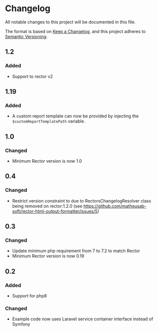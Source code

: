 # Changelog

All notable changes to this project will be documented in this file.

The format is based on [Keep a Changelog](https://keepachangelog.com/en/1.0.0/),
and this project adheres to [Semantic Versioning](https://semver.org/spec/v2.0.0.html).

## 1.2
### Added
- Support to rector v2

## 1.19
### Added
- A custom report template can now be provided by injecting the `$customReportTemplatePath` variable.
 
## 1.0
### Changed
- Minimum Rector version is now 1.0

## 0.4
### Changed
- Restrict version constraint to due to RectorsChangelogResolver class being removed on rector:1.2.0 (see https://github.com/matheusab-soft/rector-html-output-formatter/issues/5)

## 0.3
### Changed
- Update minimum php requirement from 7 to 7.2 to match Rector
- Minimum Rector version is now 0.19 

## 0.2
### Added
- Support for php8
### Changed
- Example code now uses Laravel service container interface instead of Symfony
